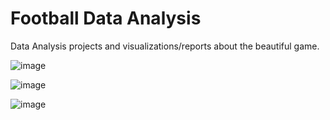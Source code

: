 # Football Data Analysis

Data Analysis projects and visualizations/reports about the beautiful game.

![image](https://github.com/ricardoandreom/Football-Data-Analysis/assets/114098654/27ba5291-819b-4e68-91be-d035802721bd)

![image](https://github.com/ricardoandreom/Football-Data-Analysis/assets/114098654/a113b90b-2bae-4b96-ac21-dd2f23da5ae4)

![image](https://github.com/ricardoandreom/Football-Data-Analysis/assets/114098654/db296173-d5ce-488c-aee0-3e7de7b2eaa0)

